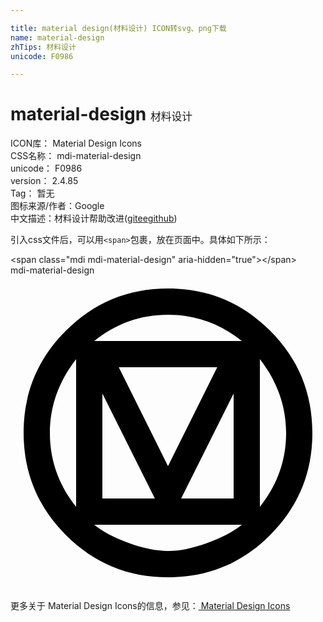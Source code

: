 ```yaml
---

title: material design(材料设计) ICON转svg、png下载
name: material-design
zhTips: 材料设计
unicode: F0986

---
```


# material-design  <small style="font-size: 60%;font-weight: 100">材料设计</small>


<div class="detail-page">
<p>
<span>
ICON库：
<span class="badge-secondary badge">Material Design Icons</span> 
</span>
<br/>
<span>
CSS名称：
<span class="badge-secondary badge">mdi-material-design</span> 
</span>
<br/>
<span>
unicode：
<span class="badge-secondary badge">F0986</span> 
</span>
<br/>
<span>
version：
<span class="badge-secondary badge">2.4.85</span> 
</span>
<br/>
<span>Tag：
<span class="badge-light badge">暂无</span>
</span>
<br/>
<span>图标来源/作者：<span class="badge-light badge">Google</span></span> 
<br/>
<span class="zh-detail">中文描述：<span class="badge-primary badge">材料设计</span><span class="help-link"><span>帮助改进</span>(<a href="https://gitee.com/liuwave/icon-helper/edit/master/json/material/material-design.json" target="_blank" rel="noopener noreferrer">gitee</a><a href="https://github.com/liuwave/icon-helper/edit/master/json/material/material-design.json" target="_blank" rel="noopener noreferrer">github</a></span>)</span><br/>
</p>
</div>
<div class="alert alert-dark">
  <i class="mdi mdi-material-design mdi-48px"></i>
  <i class="mdi mdi-material-design mdi-36px"></i>
  <i class="mdi mdi-material-design mdi-24px"></i>
  <i class="mdi mdi-material-design mdi-18px"></i>
</div>
<div>
  <p>引入css文件后，可以用<code>&lt;span&gt;</code>包裹，放在页面中。具体如下所示：    
  </p>
  <div class="alert alert-primary" style="font-size: 14px">
    &lt;span class="mdi mdi-material-design" aria-hidden="true"&gt;&lt;/span&gt;
    <copy-btn content='<span class="mdi mdi-material-design" aria-hidden="true"></span>'></copy-btn>
  </div>
  <div class="alert alert-secondary">
    <i class="mdi mdi-material-design"
    style="font-size: 24px"
    aria-hidden="true"></i> mdi-material-design
    <copy-btn content="mdi-material-design" btn-title="复制图标名称"></copy-btn>
  </div>
</div>
<div id="svg" class="svg-wrap">
<svg xmlns="http://www.w3.org/2000/svg" viewBox="0 0 24 24"><path d="M21,12C21,9.97 20.33,8.09 19,6.38V17.63C20.33,15.97 21,14.09 21,12M17.63,19H6.38C7.06,19.55 7.95,20 9.05,20.41C10.14,20.8 11.13,21 12,21C12.88,21 13.86,20.8 14.95,20.41C16.05,20 16.94,19.55 17.63,19M11,17L7,9V17H11M17,9L13,17H17V9M12,14.53L15.75,7H8.25L12,14.53M17.63,5C15.97,3.67 14.09,3 12,3C9.91,3 8.03,3.67 6.38,5H17.63M5,17.63V6.38C3.67,8.09 3,9.97 3,12C3,14.09 3.67,15.97 5,17.63M23,12C23,15.03 21.94,17.63 19.78,19.78C17.63,21.94 15.03,23 12,23C8.97,23 6.38,21.94 4.22,19.78C2.06,17.63 1,15.03 1,12C1,8.97 2.06,6.38 4.22,4.22C6.38,2.06 8.97,1 12,1C15.03,1 17.63,2.06 19.78,4.22C21.94,6.38 23,8.97 23,12Z" /></svg>
</div>
<detail full-name='mdi-material-design'></detail>
    
<div><p>更多关于 Material Design Icons的信息，参见：<a target="_blank" href="https://iconhelper.cn/material.html"> Material Design Icons</a>
</p></div>
